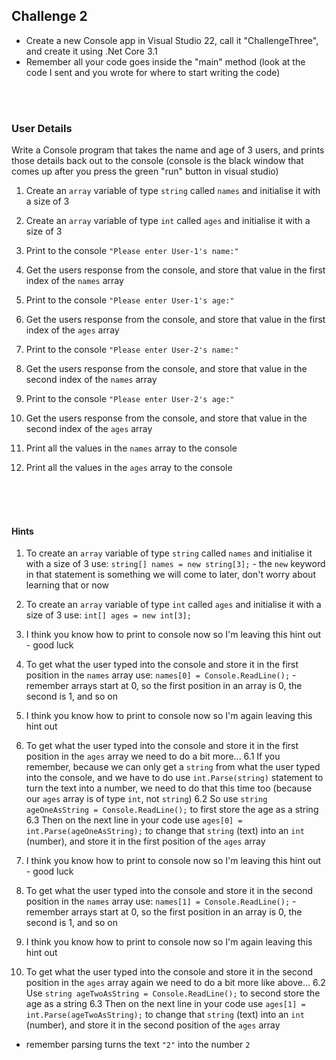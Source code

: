 ## Challenge 2

* Create a new Console app in Visual Studio 22, call it "ChallengeThree", and create it using .Net Core 3.1
* Remember all your code goes inside the "main" method (look at the code I sent and you wrote for where to start writing the code)

<br>
<br>

### User Details

Write a Console program that takes the name and age of 3 users, and prints those details back out to the console (console is the black window that comes up after you press the green "run" button in visual studio)

1. Create an `array` variable of type `string` called `names` and initialise it with a size of 3

2. Create an `array` variable of type `int` called `ages` and initialise it with a size of 3

3. Print to the console `"Please enter User-1's name:"` 

4. Get the users response from the console, and store that value in the first index of the `names` array

5. Print to the console `"Please enter User-1's age:"` 

6. Get the users response from the console, and store that value in the first index of the `ages` array

7. Print to the console `"Please enter User-2's name:"` 

8. Get the users response from the console, and store that value in the second index of the `names` array

9. Print to the console `"Please enter User-2's age:"` 

10. Get the users response from the console, and store that value in the second index of the `ages` array

11. Print all the values in the `names` array to the console

12. Print all the values in the `ages` array to the console

<br>
<br>
<br>

#### Hints
1. To create an `array` variable of type `string` called `names` and initialise it with a size of 3 use: `string[] names = new string[3];` - the `new` keyword in that statement is something we will come to later, don't worry about learning that or now

2. To create an `array` variable of type `int` called `ages` and initialise it with a size of 3 use: `int[] ages = new int[3];`

3. I think you know how to print to console now so I'm leaving this hint out - good luck

4. To get what the user typed into the console and store it in the first position in the `names` array use: `names[0] = Console.ReadLine();` - remember arrays start at 0, so the first position in an array is 0, the second is 1, and so on

5. I think you know how to print to console now so I'm again leaving this hint out

6. To get what the user typed into the console and store it in the first position in the `ages` array we need to do a bit more...
6.1 If you remember, because we can only get a `string` from what the user typed into the console, and we have to do use `int.Parse(string)` statement to turn the text into a number, we need to do that this time too (because our `ages` array is of type `int`, not `string`)
6.2 So use `string ageOneAsString = Console.ReadLine();` to first store the age as a string
6.3 Then on the next line in your code use `ages[0] = int.Parse(ageOneAsString);` to change that `string` (text) into an `int` (number), and store it in the first position of the `ages` array

3. I think you know how to print to console now so I'm leaving this hint out - good luck

4. To get what the user typed into the console and store it in the second position in the `names` array use: `names[1] = Console.ReadLine();` - remember arrays start at 0, so the first position in an array is 0, the second is 1, and so on

5. I think you know how to print to console now so I'm again leaving this hint out

6. To get what the user typed into the console and store it in the second position in the `ages` array again we need to do a bit more like above...
6.2 Use `string ageTwoAsString = Console.ReadLine();` to second store the age as a string
6.3 Then on the next line in your code use `ages[1] = int.Parse(ageTwoAsString);` to change that `string` (text) into an `int` (number), and store it in the second position of the `ages` array

* remember parsing turns the text `"2"` into the number `2`